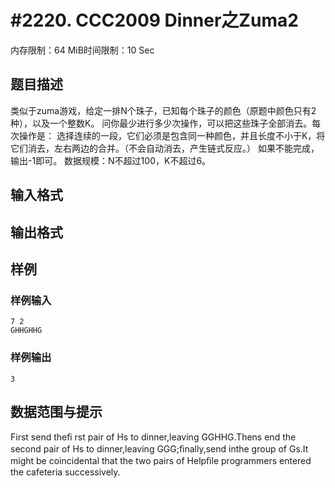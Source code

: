 # #2220. CCC2009 Dinner之Zuma2

内存限制：64 MiB时间限制：10 Sec

## 题目描述

类似于zuma游戏，给定一排N个珠子，已知每个珠子的颜色（原题中颜色只有2种），以及一个整数K。
问你最少进行多少次操作，可以把这些珠子全部消去。每次操作是：
选择连续的一段，它们必须是包含同一种颜色，并且长度不小于K，将它们消去，左右两边的合并。（不会自动消去，产生链式反应。）
如果不能完成，输出-1即可。
数据规模：N不超过100，K不超过6。

## 输入格式

## 输出格式

## 样例

### 样例输入

    
    7 2
    GHHGHHG
    

### 样例输出

    
    3
    

## 数据范围与提示

First send the&#64257; rst pair of Hs to dinner,leaving GGHHG.Thens end the second pair of
Hs to dinner,leaving GGG;&#64257;nally,send inthe group of Gs.It might be coincidental that
the two pairs of Help&#64257;le programmers entered the cafeteria successively.
